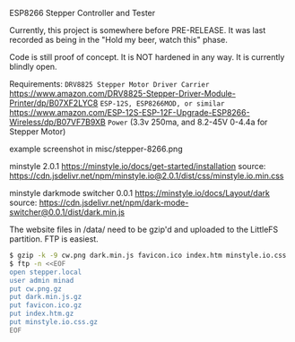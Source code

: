 ESP8266 Stepper Controller and Tester

Currently, this project is somewhere before PRE-RELEASE. It was last recorded as being in the "Hold my beer, watch this" phase.

Code is still proof of concept. It is NOT hardened in any way. It is currently blindly open.

Requirements:
`DRV8825 Stepper Motor Driver Carrier` https://www.amazon.com/DRV8825-Stepper-Driver-Module-Printer/dp/B07XF2LYC8
`ESP-12S, ESP8266MOD, or similar` https://www.amazon.com/ESP-12S-ESP-12F-Upgrade-ESP8266-Wireless/dp/B07VF7B9XB
`Power` (3.3v 250ma, and 8.2-45V 0-4.4a for Stepper Motor)

example screenshot in misc/stepper-8266.png

minstyle 2.0.1 https://minstyle.io/docs/get-started/installation
source: https://cdn.jsdelivr.net/npm/minstyle.io@2.0.1/dist/css/minstyle.io.min.css

minstyle darkmode switcher 0.0.1 https://minstyle.io/docs/Layout/dark
source: https://cdn.jsdelivr.net/npm/dark-mode-switcher@0.0.1/dist/dark.min.js

The website files in /data/ need to be gzip'd and uploaded to the LittleFS partition. FTP is easiest.
```sh
$ gzip -k -9 cw.png dark.min.js favicon.ico index.htm minstyle.io.css
$ ftp -n <<EOF
open stepper.local
user admin minad
put cw.png.gz
put dark.min.js.gz
put favicon.ico.gz
put index.htm.gz
put minstyle.io.css.gz
EOF
```